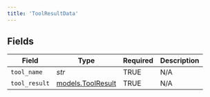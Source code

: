 ```yaml
---
title: 'ToolResultData'
---
```



## Fields

| Field                                        | Type                                         | Required                                     | Description                                  |
| -------------------------------------------- | -------------------------------------------- | -------------------------------------------- | -------------------------------------------- |
| `tool_name`                                  | *str*                                        | TRUE                           | N/A                                          |
| `tool_result`                                | [models.ToolResult](/python-sdk-docs/models/components/toolresult) | TRUE                           | N/A                                          |

